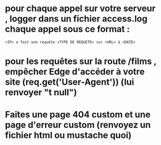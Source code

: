 # pour chaque appel sur votre serveur , logger dans un fichier access.log chaque appel sous ce format :

    <IP> a fait une requête <TYPE DE REQUETE> sur <URL> à <DATE>

# pour les requêtes sur la route /films , empêcher Edge d'accéder à votre site (req.get('User-Agent')) (lui renvoyer "t null")

# Faites une page 404 custom et une page d'erreur custom (renvoyez un fichier html ou mustache quoi)
